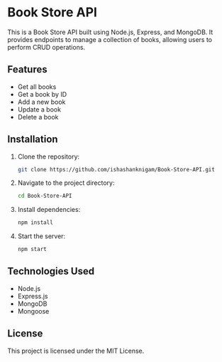 # Book Store API

This is a Book Store API built using Node.js, Express, and MongoDB. It provides endpoints to manage a collection of books, allowing users to perform CRUD operations.

## Features
- Get all books
- Get a book by ID
- Add a new book
- Update a book
- Delete a book

## Installation

1. Clone the repository:
   ```sh
   git clone https://github.com/ishashanknigam/Book-Store-API.git
   ```
2. Navigate to the project directory:
   ```sh
   cd Book-Store-API
   ```
3. Install dependencies:
   ```sh
   npm install
   ```
4. Start the server:
   ```sh
   npm start
   ```


## Technologies Used
- Node.js
- Express.js
- MongoDB
- Mongoose

## License
This project is licensed under the MIT License.
